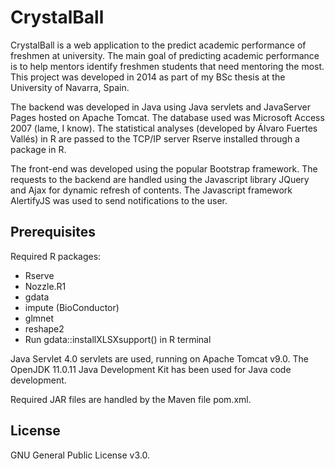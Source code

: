 # CrystalBall

CrystalBall is a web application to the predict academic performance of freshmen at university. The main goal 
of predicting academic performance is to help mentors identify freshmen students that need mentoring the most.
This project was developed in 2014 as part of my BSc thesis at the University of Navarra, Spain.

The backend was developed in Java using Java servlets and JavaServer Pages hosted on Apache Tomcat. The database used was Microsoft Access 2007 (lame, I know). The statistical analyses (developed by Álvaro Fuertes Vallés) in R are passed to the TCP/IP server Rserve installed through a package in R.

The front-end was developed using the popular Bootstrap framework. The requests to the backend are handled using the Javascript library JQuery and Ajax for dynamic refresh of contents. The Javascript framework AlertifyJS was used to send notifications to the user.

## Prerequisites

Required R packages:
- Rserve
- Nozzle.R1
- gdata
- impute (BioConductor)
- glmnet
- reshape2
- Run gdata::installXLSXsupport() in R terminal

Java Servlet 4.0 servlets are used, running on Apache Tomcat v9.0. The OpenJDK 11.0.11 Java Development Kit has been used for Java code development.

Required JAR files are handled by the Maven file pom.xml.

## License

GNU General Public License v3.0.
